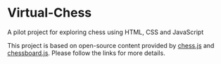# Virtual-Chess
A pilot project for exploring chess using HTML, CSS and JavaScript

This project is based on open-source content provided by [chess.js](https://github.com/jhlywa/chess.js) and [chessboard.js](https://github.com/oakmac/chessboardjs/).
Please follow the links for more details.